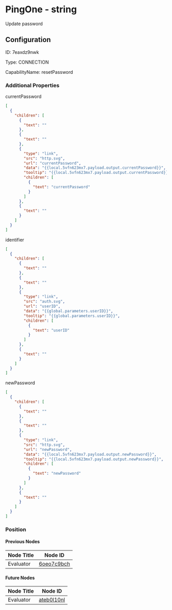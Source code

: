 # PingOne - string 
Update password
## Configuration
ID:  7eaxdz9nwk

Type: CONNECTION 

CapabilityName: resetPassword






### Additional Properties
currentPassword
```json 
[
  {
    "children": [
      {
        "text": ""
      },
      {
        "text": ""
      },
      {
        "type": "link",
        "src": "http.svg",
        "url": "currentPassword",
        "data": "{{local.5vfn623mx7.payload.output.currentPassword}}",
        "tooltip": "{{local.5vfn623mx7.payload.output.currentPassword}}",
        "children": [
          {
            "text": "currentPassword"
          }
        ]
      },
      {
        "text": ""
      }
    ]
  }
]
```


identifier
```json 
[
  {
    "children": [
      {
        "text": ""
      },
      {
        "text": ""
      },
      {
        "type": "link",
        "src": "auth.svg",
        "url": "userID",
        "data": "{{global.parameters.userID}}",
        "tooltip": "{{global.parameters.userID}}",
        "children": [
          {
            "text": "userID"
          }
        ]
      },
      {
        "text": ""
      }
    ]
  }
]
```


newPassword
```json 
[
  {
    "children": [
      {
        "text": ""
      },
      {
        "text": ""
      },
      {
        "type": "link",
        "src": "http.svg",
        "url": "newPassword",
        "data": "{{local.5vfn623mx7.payload.output.newPassword}}",
        "tooltip": "{{local.5vfn623mx7.payload.output.newPassword}}",
        "children": [
          {
            "text": "newPassword"
          }
        ]
      },
      {
        "text": ""
      }
    ]
  }
]
```





### Position

#### Previous Nodes
| Node Title | Node ID |
| :------------- | ------------ |
| Evaluator | [6oeo7c9bch](./6oeo7c9bch.md) | 
 
 #### Future Nodes
| Node Title | Node ID |
| :------------- | ------------ |
| Evaluator |[ateb0l10nl](./ateb0l10nl.md) | 